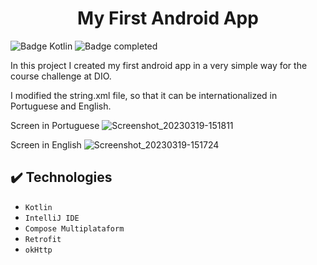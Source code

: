 <h1 align="center"> My First Android App </h1>

![Badge Kotlin](https://img.shields.io/badge/Kotlin-0095D5?&style=for-the-badge&logo=kotlin&logoColor=white)
![Badge completed](https://img.shields.io/static/v1?label=Status&message=Completed&color=GREEN&style=for-the-badge)

In this project I created my first android app in a very simple way for the course challenge at DIO.

I modified the string.xml file, so that it can be internationalized in Portuguese and English.

Screen in Portuguese
![Screenshot_20230319-151811](https://user-images.githubusercontent.com/105471213/226199657-dd13320f-bd86-481a-9079-a0003346f99d.png)

Screen in English
![Screenshot_20230319-151724](https://user-images.githubusercontent.com/105471213/226199692-341b9e06-726a-49ef-8ace-96113336d165.png)

## ✔️ Technologies

- ``Kotlin ``
- ``IntelliJ IDE``
- ``Compose Multiplataform``
- ``Retrofit``
- ``okHttp``